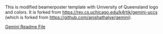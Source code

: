 This is modified beamerposter template with University of Queensland logo and colors. It is forked from https://rev.cs.uchicago.edu/k4rtik/gemini-uccs (which is forked from https://github.com/anishathalye/gemini). 

[Gemini Readme File](https://github.com/alfurka/gemini-uq/blob/master/gemini-readme.md)
